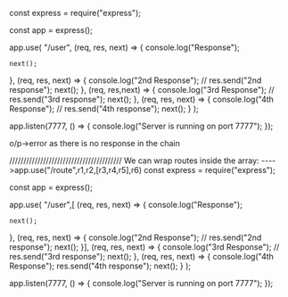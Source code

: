 const express = require("express");

const app = express();

app.use(
  "/user",
  (req, res, next) => {
    console.log("Response");

    next();
  },
  (req, res, next) => {
    console.log("2nd Response");
    // res.send("2nd response");
    next();
  },
  (req, res,next) => {
    console.log("3rd Response");
    // res.send("3rd response");
    next();
  },
  (req, res, next) => {
    console.log("4th Response");
    // res.send("4th response");
    next();
  }
);

app.listen(7777, () => {
  console.log("Server is running on port 7777");
});

o/p->error as there is no response in the chain


////////////////////////////////////////
We can wrap routes inside the array:
---->app.use("/route",r1,r2,[r3,r4,r5],r6)
const express = require("express");

const app = express();

app.use(
  "/user",[
  (req, res, next) => {
    console.log("Response");

    next();
  },
  (req, res, next) => {
    console.log("2nd Response");
    // res.send("2nd response");
    next();
  }],
  (req, res, next) => {
    console.log("3rd Response");
    // res.send("3rd response");
    next();
  },
  (req, res, next) => {
    console.log("4th Response");
    res.send("4th response");
    next();
  }
);

app.listen(7777, () => {
  console.log("Server is running on port 7777");
});